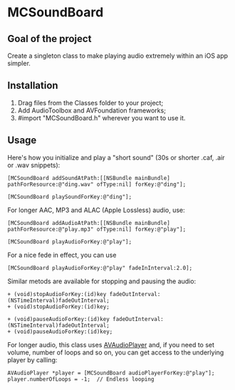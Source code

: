 # MCSoundBoard

## Goal of the project

Create a singleton class to make playing audio extremely within an iOS app simpler.

## Installation

1. Drag files from the Classes folder to your project;
2. Add AudioToolbox and AVFoundation frameworks;
3. \#import "MCSoundBoard.h" wherever you want to use it.

## Usage

Here's how you initialize and play a "short sound" (30s or shorter .caf, .air or .wav snippets):

	[MCSoundBoard addSoundAtPath:[[NSBundle mainBundle] pathForResource:@"ding.wav" ofType:nil] forKey:@"ding"];

	[MCSoundBoard playSoundForKey:@"ding"];
	
For longer AAC, MP3 and ALAC (Apple Lossless) audio, use:
	    
    [MCSoundBoard addAudioAtPath:[[NSBundle mainBundle] pathForResource:@"play.mp3" ofType:nil] forKey:@"play"];
    
    [MCSoundBoard playAudioForKey:@"play"];
    
For a nice fede in effect, you can use

	[MCSoundBoard playAudioForKey:@"play" fadeInInterval:2.0];
	
Similar metods are available for stopping and pausing the audio:

	+ (void)stopAudioForKey:(id)key fadeOutInterval:(NSTimeInterval)fadeOutInterval;
	+ (void)stopAudioForKey:(id)key;
	
	+ (void)pauseAudioForKey:(id)key fadeOutInterval:(NSTimeInterval)fadeOutInterval;
	+ (void)pauseAudioForKey:(id)key;
	
For longer audio, this class uses [AVAudioPlayer](http://developer.apple.com/library/ios/#DOCUMENTATION/AVFoundation/Reference/AVAudioPlayerClassReference/Reference/Reference.html) and, if you need to set volume, number of loops and so on, you can get access to the underlying player by calling: 
	    
    AVAudioPlayer *player = [MCSoundBoard audioPlayerForKey:@"play"];
    player.numberOfLoops = -1;  // Endless looping